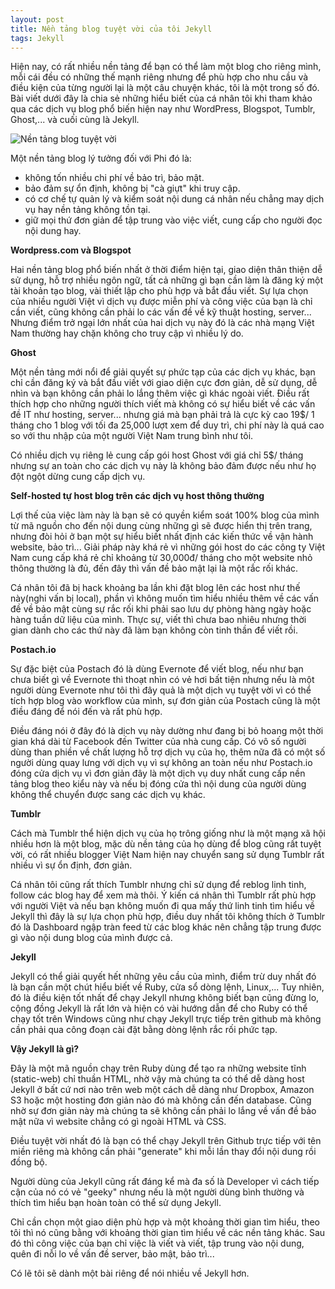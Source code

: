 ```yaml
---
layout: post
title: Nền tảng blog tuyệt vời của tôi Jekyll
tags: Jekyll
---
```

Hiện nay, có rất nhiều nền tảng để bạn có thể làm một blog cho riêng mình, mỗi cái đều có những thế mạnh riêng nhưng để phù hợp cho nhu cầu và điều kiện của từng người lại là một câu chuyện khác, tôi là một trong số đó. Bài viết dưới đây là chia sẻ những hiểu biết của cá nhân tôi khi tham khảo qua các dịch vụ blog phổ biến hiện nay như WordPress, Blogspot, Tumblr, Ghost,... và cuối cùng là Jekyll.

![Nền tảng blog tuyệt vời](https://cloud.githubusercontent.com/assets/19565657/16590826/579bd342-4303-11e6-9973-7b3c8606f855.jpg)

Một nền tảng blog lý tưởng đối với Phi đó là:
  * không tốn nhiều chi phí về bảo trì, bảo mật.
  * bảo đảm sự ổn định, không bị "cà giựt" khi truy cập.
  * có cơ chế tự quản lý và kiểm soát nội dung cá nhân nếu chẳng may dịch vụ hay nền tảng không tồn tại.
  * giữ mọi thứ đơn giản để tập trung vào việc viết, cung cấp cho người đọc nội dung hay.

**Wordpress.com và Blogspot**

Hai nền tảng blog phổ biến nhất ở thời điểm hiện tại, giao diện thân thiện dễ sử dụng, hỗ trợ nhiều ngôn ngữ, tất cả những gì bạn cần làm là đăng ký một tài khoản tạo blog, vài thiết lập cho phù hợp và bắt đầu viết. Sự lựa chọn của nhiều người Việt vì dịch vụ được miễn phí và công việc của bạn là chỉ cần viết, cũng không cần phải lo các vấn đề về kỹ thuật hosting, server... Nhưng điểm trở ngại lớn nhất của hai dịch vụ này đó là các nhà mạng Việt Nam thường hay chặn không cho truy cập vì nhiều lý do.

**Ghost**

Một nền tảng mới nổi để giải quyết sự phức tạp của các dịch vụ khác, bạn chỉ cần đăng ký và bắt đầu viết với giao diện cực đơn giản, dễ sử dụng, dễ nhìn và bạn không cần phải lo lắng thêm việc gì khác ngoài viết. Điều rất thích hợp cho những người thích viết mà không có sự hiểu biết về các vấn đề IT như hosting, server... nhưng giá mà bạn phải trả là cực kỳ cao 19$/ 1 tháng cho 1 blog với tối đa 25,000 lượt xem để duy trì, chi phí này là quá cao so với thu nhập của một người Việt Nam trung bình như tôi.

Có nhiều dịch vụ riêng lẻ cung cấp gói host Ghost với giá chỉ 5$/ tháng nhưng sự an toàn cho các dịch vụ này là không bảo đảm được nếu như họ đột ngột dừng cung cấp dịch vụ.

**Self-hosted tự host blog trên các dịch vụ host thông thường**

Lợi thế của việc làm này là bạn sẽ có quyền kiểm soát 100% blog của mình từ mã nguồn cho đến nội dung cùng những gì sẽ được hiển thị trên trang, nhưng đòi hỏi ở bạn một sự hiểu biết nhất định các kiến thức về vận hành website, bảo trì... Giải pháp này khá rẻ vì những gói host do các công ty Việt Nam cung cấp khá rẻ chỉ khoảng từ 30,000đ/ tháng cho một website nhỏ thông thường là đủ, đến đây thì vấn đề bảo mật lại là một rắc rối khác.

Cá nhân tôi đã bị hack khoảng ba lần khi đặt blog lên các host như thế này(nghi vấn bị local), phần vì không muốn tìm hiểu nhiều thêm về các vấn đề về bảo mật cùng sự rắc rối khi phải sao lưu dự phòng hàng ngày hoặc hàng tuần dữ liệu của mình. Thực sự, viết thì chưa bao nhiêu nhưng thời gian dành cho các thứ này đã làm bạn không còn tinh thần để viết rồi.

**Postach.io**

Sự đặc biệt của Postach đó là dùng Evernote để viết blog, nếu như bạn chưa biết gì về Evernote thì thoạt nhìn có vẻ hơi bất tiện nhưng nếu là một người dùng Evernote như tôi thì đây quả là một dịch vụ tuyệt vời vì có thể tích hợp blog vào workflow của mình, sự đơn giản của Postach cũng là một điều đáng để nói đến và rất phù hợp.

Điều đáng nói ở đây đó là dịch vụ này dường như đang bị bỏ hoang một thời gian khá dài từ Facebook đến Twitter của nhà cung cấp. Có vô số người dùng than phiền về chất lượng hỗ trợ dịch vụ của họ, thêm nữa đã có một số người dùng quay lưng với dịch vụ vì sự không an toàn nếu như Postach.io đóng cửa dịch vụ vì đơn giản đây là một dịch vụ duy nhất cung cấp nền tảng blog theo kiểu này và nếu bị đóng cửa thì nội dung của người dùng không thể chuyển được sang các dịch vụ khác.

**Tumblr**

Cách mà Tumblr thể hiện dịch vụ của họ trông giống như là một mạng xã hội nhiều hơn là một blog, mặc dù nền tảng của họ dùng để blog cũng rất tuyệt vời, có rất nhiều blogger Việt Nam hiện nay chuyển sang sử dụng Tumblr rất nhiều vì sự ổn định, đơn giản.

Cá nhân tôi cũng rất thích Tumblr nhưng chỉ sử dụng để reblog linh tinh, follow các blog hay để xem mà thôi. Ý kiến cá nhân thì Tumblr rất phù hợp với người Việt và nếu bạn không muốn đi qua mấy thứ linh tinh tìm hiểu về Jekyll thì đây là sự lựa chọn phù hợp, điều duy nhất tôi không thích ở Tumblr đó là Dashboard ngập tràn feed từ các blog khác nên chẳng tập trung được gì vào nội dung blog của mình được cả.

**Jekyll**

Jekyll có thể giải quyết hết những yêu cầu của mình, điểm trừ duy nhất đó là bạn cần một chút hiểu biết về Ruby, cửa sổ dòng lệnh, Linux,... Tuy nhiên, đó là điều kiện tốt nhất để chạy Jekyll nhưng không biết bạn cũng đừng lo, cộng đồng Jekyll là rất lớn và hiện có vài hướng dẫn để cho Ruby có thể chạy tốt trên Windows cũng như chạy Jekyll trực tiếp trên github mà không cần phải qua công đoạn cài đặt bằng dòng lệnh rắc rối phức tạp.

**Vậy Jekyll là gì?**

Đây là một mã nguồn chạy trên Ruby dùng để tạo ra những website tĩnh (static-web) chỉ thuần HTML, nhờ vậy mà chúng ta có thể dễ dàng host Jekyll ở bất cứ nơi nào trên web một cách dễ dàng như Dropbox, Amazon S3 hoặc một hosting đơn giản nào đó mà không cần đến database. Cũng nhờ sự đơn giản này mà chúng ta sẽ không cần phải lo lắng về vấn đề bảo mật nữa vì website chẳng có gì ngoài HTML và CSS.

Điều tuyệt vời nhất đó là bạn có thể chạy Jekyll trên Github trực tiếp với tên miền riêng mà không cần phải "generate" khi mỗi lần thay đổi nội dung rồi đồng bộ.

Người dùng của Jekyll cũng rất đáng kể mà đa số là Developer vì cách tiếp cận của nó có vẻ "geeky" nhưng nếu là một người dùng bình thường và thích tìm hiểu bạn hoàn toàn có thể sử dụng Jekyll.

Chỉ cần chọn một giao diện phù hợp và một khoảng thời gian tìm hiểu, theo tôi thì nó cũng bằng với khoảng thời gian tìm hiểu về các nền tảng khác. Sau đó thì công việc của bạn chỉ việc là viết và viết, tập trung vào nội dung, quên đi nỗi lo về vấn đề server, bảo mật, bảo trì...

Có lẽ tôi sẽ dành một bài riêng để nói nhiều về Jekyll hơn.
